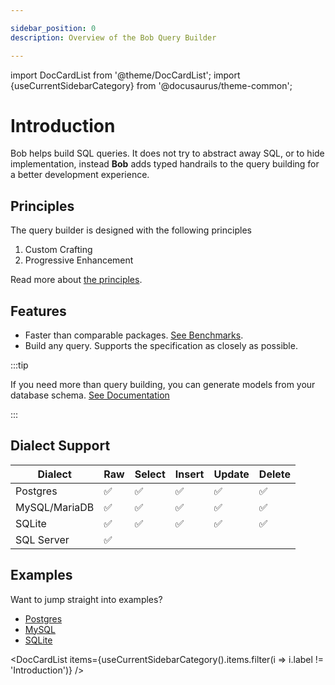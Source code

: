 ```yaml
---

sidebar_position: 0
description: Overview of the Bob Query Builder

---
```


import DocCardList from '@theme/DocCardList';
import {useCurrentSidebarCategory} from '@docusaurus/theme-common';

# Introduction

Bob helps build SQL queries. It does not try to abstract away SQL, or to hide implementation, instead **Bob** adds typed handrails to the query building
for a better development experience.

## Principles

The query builder is designed with the following principles

1. Custom Crafting
2. Progressive Enhancement

Read more about [the principles](./principles).

## Features

* Faster than comparable packages. [See Benchmarks](https://github.com/stephenafamo/go-sql-builder-benchmarks).
* Build any query. Supports the specification as closely as possible.

:::tip

If you need more than query building, you can generate models from your database schema. [See Documentation](gen)

:::

## Dialect Support

| Dialect       | Raw | Select | Insert | Update | Delete |
|---------------|-----|--------|--------|--------|--------|
| Postgres      | ✅  | ✅     | ✅     | ✅     | ✅     |
| MySQL/MariaDB | ✅  | ✅     | ✅     | ✅     | ✅     |
| SQLite        | ✅  | ✅     | ✅     | ✅     | ✅     |
| SQL Server    | ✅  |        |        |        |        |

## Examples

Want to jump straight into examples?

* [Postgres](psql/examples)
* [MySQL](mysql/examples)
* [SQLite](sqlite/examples)

<DocCardList items={useCurrentSidebarCategory().items.filter(i => i.label != 'Introduction')} />
